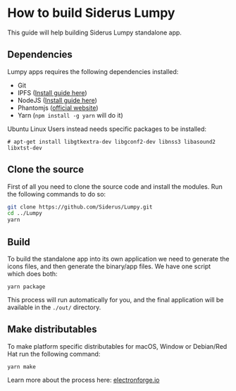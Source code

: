 # How to build Siderus Lumpy
This guide will help building Siderus Lumpy standalone app.

## Dependencies
Lumpy apps requires the following dependencies installed:

* Git
* IPFS ([Install guide here](https://ipfs.io/docs/install/))
* NodeJS ([Install guide here](https://nodejs.org/en/download/package-manager/))
* Phantomjs ([official website](http://phantomjs.org/))
* Yarn (`npm install -g yarn` will do it)

Ubuntu Linux Users instead needs specific packages to be installed:

```
# apt-get install libgtkextra-dev libgconf2-dev libnss3 libasound2 libxtst-dev
```

## Clone the source
First of all you need to clone the source code and install
the modules. Run the following commands to do so:

```bash
git clone https://github.com/Siderus/Lumpy.git
cd ../Lumpy
yarn
```

## Build
To build the standalone app into its own application we need to generate the
icons files, and then generate the binary/app files. We have one script which does both:

```
yarn package
```

This process will run automatically for you, and the final application will
be available in the `./out/` directory.

## Make distributables

To make platform specific distributables for macOS, Window or Debian/Red Hat run the following
command:

```
yarn make
```

Learn more about the process here: [electronforge.io](https://electronforge.io/cli/make)
